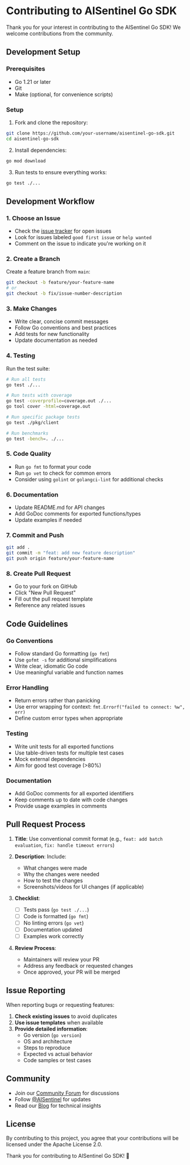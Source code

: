 # Contributing to AISentinel Go SDK

Thank you for your interest in contributing to the AISentinel Go SDK! We welcome contributions from the community.

## Development Setup

### Prerequisites

- Go 1.21 or later
- Git
- Make (optional, for convenience scripts)

### Setup

1. Fork and clone the repository:
```bash
git clone https://github.com/your-username/aisentinel-go-sdk.git
cd aisentinel-go-sdk
```

2. Install dependencies:
```bash
go mod download
```

3. Run tests to ensure everything works:
```bash
go test ./...
```

## Development Workflow

### 1. Choose an Issue

- Check the [issue tracker](https://github.com/aisentinel/aisentinel-go-sdk/issues) for open issues
- Look for issues labeled `good first issue` or `help wanted`
- Comment on the issue to indicate you're working on it

### 2. Create a Branch

Create a feature branch from `main`:

```bash
git checkout -b feature/your-feature-name
# or
git checkout -b fix/issue-number-description
```

### 3. Make Changes

- Write clear, concise commit messages
- Follow Go conventions and best practices
- Add tests for new functionality
- Update documentation as needed

### 4. Testing

Run the test suite:

```bash
# Run all tests
go test ./...

# Run tests with coverage
go test -coverprofile=coverage.out ./...
go tool cover -html=coverage.out

# Run specific package tests
go test ./pkg/client

# Run benchmarks
go test -bench=. ./...
```

### 5. Code Quality

- Run `go fmt` to format your code
- Run `go vet` to check for common errors
- Consider using `golint` or `golangci-lint` for additional checks

### 6. Documentation

- Update README.md for API changes
- Add GoDoc comments for exported functions/types
- Update examples if needed

### 7. Commit and Push

```bash
git add .
git commit -m "feat: add new feature description"
git push origin feature/your-feature-name
```

### 8. Create Pull Request

- Go to your fork on GitHub
- Click "New Pull Request"
- Fill out the pull request template
- Reference any related issues

## Code Guidelines

### Go Conventions

- Follow standard Go formatting (`go fmt`)
- Use `gofmt -s` for additional simplifications
- Write clear, idiomatic Go code
- Use meaningful variable and function names

### Error Handling

- Return errors rather than panicking
- Use error wrapping for context: `fmt.Errorf("failed to connect: %w", err)`
- Define custom error types when appropriate

### Testing

- Write unit tests for all exported functions
- Use table-driven tests for multiple test cases
- Mock external dependencies
- Aim for good test coverage (>80%)

### Documentation

- Add GoDoc comments for all exported identifiers
- Keep comments up to date with code changes
- Provide usage examples in comments

## Pull Request Process

1. **Title**: Use conventional commit format (e.g., `feat: add batch evaluation`, `fix: handle timeout errors`)

2. **Description**: Include:
   - What changes were made
   - Why the changes were needed
   - How to test the changes
   - Screenshots/videos for UI changes (if applicable)

3. **Checklist**:
   - [ ] Tests pass (`go test ./...`)
   - [ ] Code is formatted (`go fmt`)
   - [ ] No linting errors (`go vet`)
   - [ ] Documentation updated
   - [ ] Examples work correctly

4. **Review Process**:
   - Maintainers will review your PR
   - Address any feedback or requested changes
   - Once approved, your PR will be merged

## Issue Reporting

When reporting bugs or requesting features:

1. **Check existing issues** to avoid duplicates
2. **Use issue templates** when available
3. **Provide detailed information**:
   - Go version (`go version`)
   - OS and architecture
   - Steps to reproduce
   - Expected vs actual behavior
   - Code samples or test cases

## Community

- Join our [Community Forum](https://community.aisentinel.com) for discussions
- Follow [@AISentinel](https://twitter.com/AISentinel) for updates
- Read our [Blog](https://blog.aisentinel.com) for technical insights

## License

By contributing to this project, you agree that your contributions will be licensed under the Apache License 2.0.

Thank you for contributing to AISentinel Go SDK! 🚀
